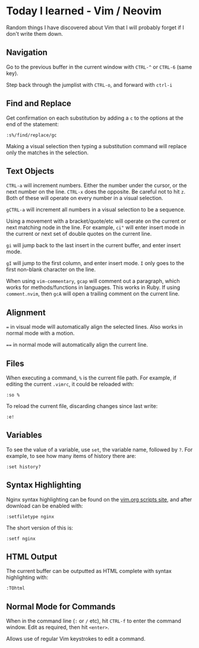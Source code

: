 # Today I learned - Vim / Neovim

Random things I have discovered about Vim that I will probably forget if I
don't write them down.


## Navigation

Go to the previous buffer in the current window with `CTRL-^` or `CTRL-6` (same
key).

Step back through the jumplist with `CTRL-o`, and forward with `ctrl-i`


## Find and Replace

Get confirmation on each substitution by adding a `c` to the options at the end of
the statement:

```shell
:s%/find/replace/gc
```

Making a visual selection then typing a substitution command will replace only
the matches in the selection. 


## Text Objects

`CTRL-a` will increment numbers. Either the number under the cursor, or the
next number on the line. `CTRL-x` does the opposite. Be careful not to hit `z`.
Both of these will operate on every number in a visual selection.

`gCTRL-a` will increment all numbers in a visual selection to be a sequence.

Using a movement with a bracket/quote/etc will operate on the current or next
matching node in the line. For example, `ci"` will enter insert mode in the
current or next set of double quotes on the current line.

`gi` will jump back to the last insert in the current buffer, and enter insert
mode.

`gI` will jump to the first column, and enter insert mode. `I` only goes to the
first non-blank character on the line.

When using `vim-commentary`, `gcap` will comment out a paragraph, which works
for methods/functions in languages. This works in Ruby. If using
`comment.nvim`, then `gcA` will open a trailing comment on the current line.


## Alignment

`=` in visual mode will automatically align the selected lines. Also works in
normal mode with a motion.

`==` in normal mode will automatically align the current line.

## Files

When executing a command, `%` is the current file path. For example, if editing
the current `.vimrc`, it could be reloaded with:

    :so %

To reload the current file, discarding changes since last write:

    :e!


## Variables

To see the value of a variable, use `set`, the variable name, followed by `?`.
For example, to see how many items of history there are:

    :set history?


## Syntax Highlighting

Nginx syntax highlighting can be found on the [vim.org scripts
site](https://www.vim.org/scripts/script.php?script_id=1886), and after
download can be enabled with:

    :setfiletype nginx

The short version of this is:

    :setf nginx


## HTML Output

The current buffer can be outputted as HTML complete with syntax highlighting with:

    :TOhtml


## Normal Mode for Commands

When in the command line (`:` or `/` etc), hit `CTRL-f` to enter the command
window. Edit as required, then hit `<enter>`.

Allows use of regular Vim keystrokes to edit a command.

